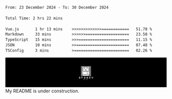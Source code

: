 <!--START_SECTION:waka-->

```txt
From: 23 December 2024 - To: 30 December 2024

Total Time: 2 hrs 22 mins

Vue.js       1 hr 13 mins    >>>>>>>>>>>>>============   51.78 %
Markdown     33 mins         >>>>>>===================   23.58 %
TypeScript   15 mins         >>>======================   11.15 %
JSON         10 mins         >>=======================   07.48 %
TSConfig     3 mins          >========================   02.26 %
```

<!--END_SECTION:waka-->

<img src="https://raw.githubusercontent.com/n3xta/image-hosting/main/img/202411032331174.png"/>
My README is under construction. 
